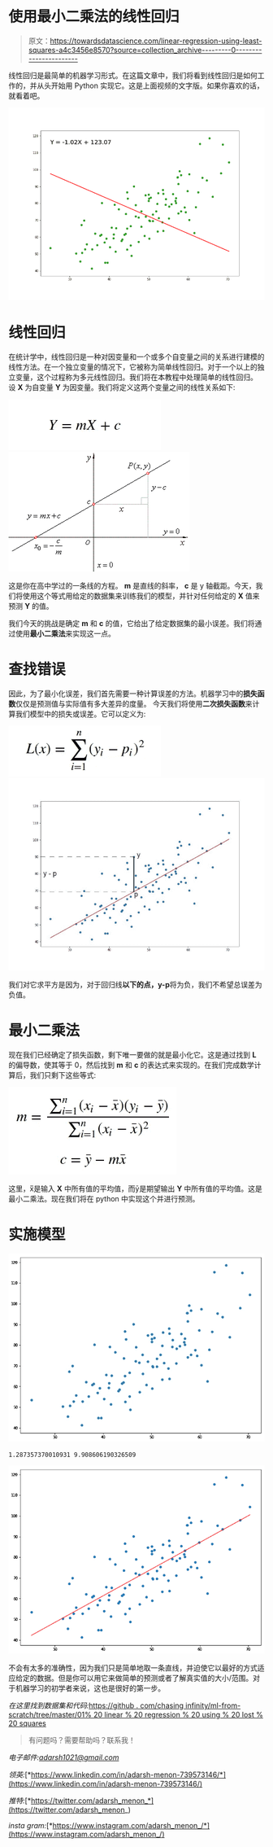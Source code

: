 # 使用最小二乘法的线性回归

> 原文：<https://towardsdatascience.com/linear-regression-using-least-squares-a4c3456e8570?source=collection_archive---------0----------------------->

线性回归是最简单的机器学习形式。在这篇文章中，我们将看到线性回归是如何工作的，并从头开始用 Python 实现它。这是上面视频的文字版。如果你喜欢的话，就看着吧。

![](img/0c7066d7289059e51834796a73bd86eb.png)

# 线性回归

在统计学中，线性回归是一种对因变量和一个或多个自变量之间的关系进行建模的线性方法。在一个独立变量的情况下，它被称为简单线性回归。对于一个以上的独立变量，这个过程称为多元线性回归。我们将在本教程中处理简单的线性回归。
设 **X** 为自变量 **Y** 为因变量。我们将定义这两个变量之间的线性关系如下:

![](img/75af73122d6d56bfdb10241f4d2e2ee5.png)![](img/d1132de814e7b6ca17db01c669e95d87.png)

这是你在高中学过的一条线的方程。 **m** 是直线的斜率， **c** 是 y 轴截距。今天，我们将使用这个等式用给定的数据集来训练我们的模型，并针对任何给定的 **X** 值来预测 **Y** 的值。

我们今天的挑战是确定 **m** 和 **c** 的值，它给出了给定数据集的最小误差。我们将通过使用**最小二乘法**来实现这一点。

# 查找错误

因此，为了最小化误差，我们首先需要一种计算误差的方法。机器学习中的**损失函数**仅仅是预测值与实际值有多大差异的度量。
今天我们将使用**二次损失函数**来计算我们模型中的损失或误差。它可以定义为:

![](img/65dc2093d9e29709c7a7d1401dc8f9e4.png)![](img/f104d52b83086e515dffcb12b935bb84.png)

我们对它求平方是因为，对于回归线**以下的点，y-p**将为负，我们不希望总误差为负值。

# 最小二乘法

现在我们已经确定了损失函数，剩下唯一要做的就是最小化它。这是通过找到 **L** 的偏导数，使其等于 0，然后找到 **m** 和 **c** 的表达式来实现的。在我们完成数学计算后，我们只剩下这些等式:

![](img/a302ea98f62b7879381b94bed919a9b2.png)

这里，x̅是输入 **X** 中所有值的平均值，而ȳ是期望输出 **Y** 中所有值的平均值。这是最小二乘法。现在我们将在 python 中实现这个并进行预测。

# 实施模型

![](img/fa87c33e9dd58d8e52fc829d03bb3036.png)

```
1.287357370010931 9.908606190326509
```

![](img/9d1eaa4d5df38838f640dce54547becf.png)

不会有太多的准确性，因为我们只是简单地取一条直线，并迫使它以最好的方式适应给定的数据。但是你可以用它来做简单的预测或者了解真实值的大小/范围。对于机器学习的初学者来说，这也是很好的第一步。

*在这里找到数据集和代码:*[https://github . com/chasing infinity/ml-from-scratch/tree/master/01% 20 linear % 20 regression % 20 using % 20 lost % 20 squares](https://github.com/chasinginfinity/ml-from-scratch/tree/master/01%20Linear%20Regression%20using%20Least%20Squares)

> 有问题吗？需要帮助吗？联系我！

*电子邮件:adarsh1021@gmail.com*

*领英:*[*https://www.linkedin.com/in/adarsh-menon-739573146/*](https://www.linkedin.com/in/adarsh-menon-739573146/)

*推特:*[*https://twitter.com/adarsh_menon_*](https://twitter.com/adarsh_menon_)

*insta gram:*[*https://www.instagram.com/adarsh_menon_/*](https://www.instagram.com/adarsh_menon_/)
